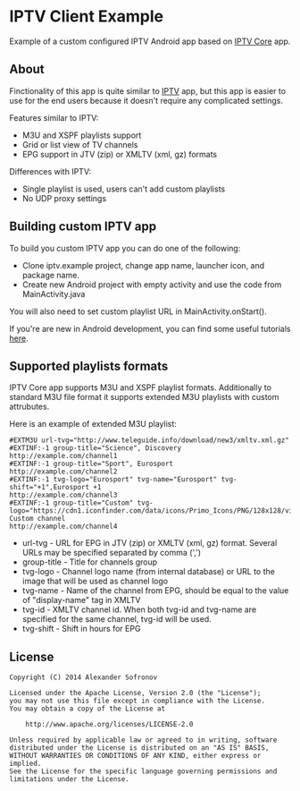 IPTV Client Example
============

Example of a custom configured IPTV Android app based on [IPTV Core][1] app.

About
--------

Finctionality of this app is quite similar to [IPTV][2] app, but this app is easier to use for the end users because it doesn't require any complicated settings.

Features similar to IPTV:
 * M3U and XSPF playlists support
 * Grid or list view of TV channels
 * EPG support in JTV (zip) or XMLTV (xml, gz) formats

Differences with IPTV:
 * Single playlist is used, users can't add custom playlists
 * No UDP proxy settings

Building custom IPTV app
--------

To build you custom IPTV app you can do one of the following:
 * Clone iptv.example project, change app name, launcher icon, and package name.
 * Create new Android project with empty activity and use the code from MainActivity.java

You will also need to set custom playlist URL in MainActivity.onStart().

If you're are new in Android development, you can find some useful tutorials [here][3].

Supported playlists formats
--------
IPTV Core app supports M3U and XSPF playlist formats. Additionally to standard M3U file format it supports extended M3U playlists with custom attrubutes.

Here is an example of extended M3U playlist:

    #EXTM3U url-tvg="http://www.teleguide.info/download/new3/xmltv.xml.gz"
    #EXTINF:-1 group-title="Science", Discovery
    http://example.com/channel1
    #EXTINF:-1 group-title="Sport", Eurosport
    http://example.com/channel2
    #EXTINF:-1 tvg-logo="Eurosport" tvg-name="Eurosport" tvg-shift="+1",Eurosport +1
    http://example.com/channel3
    #EXTINF:-1 group-title="Custom" tvg-logo="https://cdn1.iconfinder.com/data/icons/Primo_Icons/PNG/128x128/video.png",My Custom channel
    http://example.com/channel4

* url-tvg - URL for EPG in JTV (zip) or XMLTV (xml, gz) format. Several URLs may be specified separated by comma (',')
* group-title - Title for channels group
* tvg-logo - Channel logo name (from internal database) or URL to the image that will be used as channel logo
* tvg-name - Name of the channel from EPG, should be equal to the value of "display-name" tag in XMLTV
* tvg-id - XMLTV channel id. When both tvg-id and tvg-name are specified for the same channel, tvg-id will be used.
* tvg-shift - Shift in hours for EPG

License
--------

    Copyright (C) 2014 Alexander Sofronov

    Licensed under the Apache License, Version 2.0 (the "License");
    you may not use this file except in compliance with the License.
    You may obtain a copy of the License at

        http://www.apache.org/licenses/LICENSE-2.0

    Unless required by applicable law or agreed to in writing, software
    distributed under the License is distributed on an "AS IS" BASIS,
    WITHOUT WARRANTIES OR CONDITIONS OF ANY KIND, either express or implied.
    See the License for the specific language governing permissions and
    limitations under the License.
 
 [1]:http://play.google.com/store/apps/details?id=ru.iptvremote.android.iptv.core
 [2]:http://play.google.com/store/apps/details?id=ru.iptvremote.android.iptv
 [3]:http://developer.android.com/training/index.html
